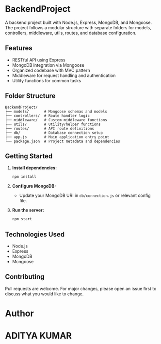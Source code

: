 # BackendProject

A backend project built with Node.js, Express, MongoDB, and Mongoose. The project follows a modular structure with separate folders for models, controllers, middleware, utils, routes, and database configuration.

## Features

- RESTful API using Express
- MongoDB integration via Mongoose
- Organized codebase with MVC pattern
- Middleware for request handling and authentication
- Utility functions for common tasks

## Folder Structure

```
BackendProject/
├── models/       # Mongoose schemas and models
├── controllers/  # Route handler logic
├── middleware/   # Custom middleware functions
├── utils/        # Utility/helper functions
├── routes/       # API route definitions
├── db/           # Database connection setup
├── app.js        # Main application entry point
└── package.json  # Project metadata and dependencies
```

## Getting Started

1. **Install dependencies:**
   ```bash
   npm install
   ```

2. **Configure MongoDB:**
   - Update your MongoDB URI in `db/connection.js` or relevant config file.

3. **Run the server:**
   ```bash
   npm start
   ```

## Technologies Used

- Node.js
- Express
- MongoDB
- Mongoose

## Contributing

Pull requests are welcome. For major changes, please open an issue first to discuss what you would like to change.


# Author
 # ADITYA KUMAR